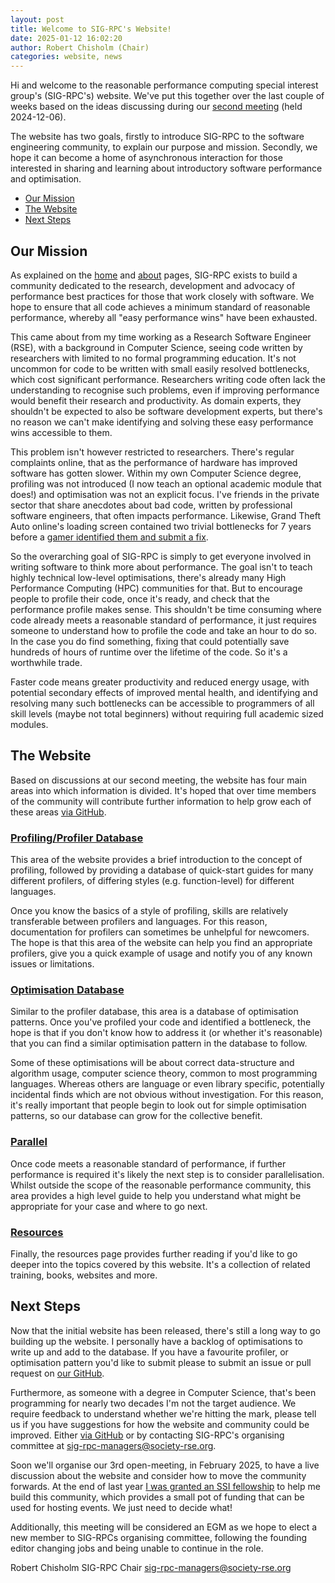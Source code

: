 ```yaml
---
layout: post
title: Welcome to SIG-RPC's Website!
date: 2025-01-12 16:02:20
author: Robert Chisholm (Chair)
categories: website, news
---
```


Hi and welcome to the reasonable performance computing special interest group's (SIG-RPC's) website. We've put this together over the last couple of weeks based on the ideas discussing during our [second meeting](https://github.com/sig-rpc/minutes/pull/3) (held 2024-12-06).

The website has two goals, firstly to introduce SIG-RPC to the software engineering community, to explain our purpose and mission. Secondly, we hope it can become a home of asynchronous interaction for those interested in sharing and learning about introductory software performance and optimisation.

- [Our Mission](#our-mission)
- [The Website](#the-website)
- [Next Steps](#next-steps)

## Our Mission

As explained on the [home](/) and [about](/about/) pages, SIG-RPC exists to build a community dedicated to the research, development and advocacy of performance best practices for those that work closely with software. We hope to ensure that all code achieves a minimum standard of reasonable performance, whereby all "easy performance wins" have been exhausted.

This came about from my time working as a Research Software Engineer (RSE), with a background in Computer Science, seeing code written by researchers with limited to no formal programming education. It's not uncommon for code to be written with small easily resolved bottlenecks, which cost significant performance. Researchers writing code often lack the understanding to recognise such problems, even if improving performance would benefit their research and productivity. As domain experts, they shouldn't be expected to also be software development experts, but there's no reason we can't make identifying and solving these easy performance wins accessible to them.

This problem isn't however restricted to researchers. There's regular complaints online, that as the performance of hardware has improved software has gotten slower. Within my own Computer Science degree, profiling was not introduced (I now teach an optional academic module that does!) and optimisation was not an explicit focus. I've friends in the private sector that share anecdotes about bad code, written by professional software engineers, that often impacts performance. Likewise, Grand Theft Auto online's loading screen contained two trivial bottlenecks for 7 years before a [gamer identified them and submit a fix](https://nee.lv/2021/02/28/How-I-cut-GTA-Online-loading-times-by-70/).

So the overarching goal of SIG-RPC is simply to get everyone involved in writing software to think more about performance. The goal isn't to teach highly technical low-level optimisations, there's already many High Performance Computing (HPC) communities for that. But to encourage people to profile their code, once it's ready, and check that the performance profile makes sense. This shouldn't be time consuming where code already meets a reasonable standard of performance, it just requires someone to understand how to profile the code and take an hour to do so. In the case you do find something, fixing that could potentially save hundreds of hours of runtime over the lifetime of the code. So it's a worthwhile trade.

Faster code means greater productivity and reduced energy usage, with potential secondary effects of improved mental health, and identifying and resolving many such bottlenecks can be accessible to programmers of all skill levels (maybe not total beginners) without requiring full academic sized modules.

## The Website

Based on discussions at our second meeting, the website has four main areas into which information is divided. It's hoped that over time members of the community will contribute further information to help grow each of these areas [via GitHub](https://github.com/sig-rpc/sig-rpc.github.io/issues/new/choose).

### [Profiling/Profiler Database](/profiling/)

This area of the website provides a brief introduction to the concept of profiling, followed by providing a database of quick-start guides for many different profilers, of differing styles (e.g. function-level) for different languages.

Once you know the basics of a style of profiling, skills are relatively transferable between profilers and languages. For this reason, documentation for profilers can sometimes be unhelpful for newcomers. The hope is that this area of the website can help you find an appropriate profilers, give you a quick example of usage and notify you of any known issues or limitations.

### [Optimisation Database](/optimisations/)

Similar to the profiler database, this area is a database of optimisation patterns. Once you've profiled your code and identified a bottleneck, the hope is that if you don't know how to address it (or whether it's reasonable) that you can find a similar optimisation pattern in the database to follow.

Some of these optimisations will be about correct data-structure and algorithm usage, computer science theory, common to most programming languages. Whereas others are language or even library specific, potentially incidental finds which are not obvious without investigation. For this reason, it's really important that people begin to look out for simple optimisation patterns, so our database can grow for the collective benefit.

### [Parallel](/parallel/)

Once code meets a reasonable standard of performance, if further performance is required it's likely the next step is to consider parallelisation. Whilst outside the scope of the reasonable performance community, this area provides a high level guide to help you understand what might be appropriate for your case and where to go next.

### [Resources](/resources/)

Finally, the resources page provides further reading if you'd like to go deeper into the topics covered by this website. It's a collection of related training, books, websites and more.

## Next Steps

Now that the initial website has been released, there's still a long way to go building up the website. I personally have a backlog of optimisations to write up and add to the database. If you have a favourite profiler, or optimisation pattern you'd like to submit please to submit an issue or pull request on [our GitHub](https://github.com/sig-rpc/sig-rpc.github.io).

Furthermore, as someone with a degree in Computer Science, that's been programming for nearly two decades I'm not the target audience. We require feedback to understand whether we're hitting the mark, please tell us if you have suggestions for how the website and community could be improved. Either [via GitHub](https://github.com/sig-rpc/sig-rpc.github.io/issues/new/choose) or by contacting SIG-RPC's organising committee at [sig-rpc-managers@society-rse.org](mailto:sig-rpc-managers@society-rse.org).

Soon we'll organise our 3rd open-meeting, in February 2025, to have a live discussion about the website and consider how to move the community forwards. At the end of last year [I was granted an SSI fellowship](https://www.software.ac.uk/news/introducing-2025-fellowship-cohort-insights-and-celebrations) to help me build this community, which provides a small pot of funding that can be used for hosting events. We just need to decide what!

Additionally, this meeting will be considered an EGM as we hope to elect a new member to SIG-RPCs organising committee, following the founding editor changing jobs and being unable to continue in the role.

Robert Chisholm
SIG-RPC Chair
[sig-rpc-managers@society-rse.org](mailto:sig-rpc-managers@society-rse.org)
